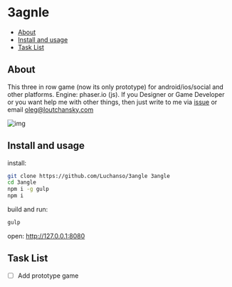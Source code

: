# 3agnle

* [About](#about)
* [Install and usage](#install)
* [Task List](#tasklist)

## <a name="about"></a>About

This three in row game (now its only prototype) for android/ios/social and other platforms. Engine: phaser.io (js). If you Designer or Game Developer or you want help me with other things, then just write to me via [issue](https://github.com/Luchanso/3angle/issues) or email oleg@loutchansky.com


![img](https://cloud.githubusercontent.com/assets/2098777/18150825/7e5a1964-6ff2-11e6-934c-75d82246bc66.png)

## <a name="install"></a>Install and usage

install:
```sh
git clone https://github.com/Luchanso/3angle 3angle
cd 3angle
npm i -g gulp
npm i
```

build and run:
```sh
gulp
```

open: http://127.0.0.1:8080

## <a name="tasklist"></a>Task List
* [ ] Add prototype game
